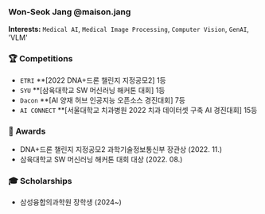 ### Won-Seok Jang @maison.jang

**Interests:** `Medical AI`, `Medical Image Processing`, `Computer Vision`, `GenAI`, 'VLM'  <br>

### 🏆 Competitions
*  `ETRI` **[2022 DNA+드론 챌린지 지정공모2] 1등
*  `SYU` **[삼육대학교 SW 머신러닝 해커톤 대회] 1등
* `Dacon` **[AI 양재 허브 인공지능 오픈소스 경진대회] 7등
*  `AI CONNECT` **[서울대학교 치과병원 2022 치과 데이터셋 구축 AI 경진대회] 15등
  
### 🏅 Awards
* DNA+드론 챌린지 지정공모2 과학기술정보통신부 장관상 (2022. 11.)
* 삼육대학교 SW 머신러닝 해커톤 대회 대상 (2022. 08.)

### 🎓 Scholarships
* 삼성융합의과학원 장학생 (2024~) 
